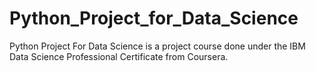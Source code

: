 # Python_Project_for_Data_Science
Python Project For Data Science is a project course done under the IBM Data Science Professional Certificate from Coursera.
